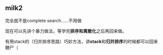 ## milk2
完全就不是complete search……不用做

现在可以先讲个暴力做法，等学完**排序和离散化**之后再回来做。

有用stack的（归并排序思路）巧妙方法，讲**stack**和**归并排序**的时候都可以回来鞭尸（
